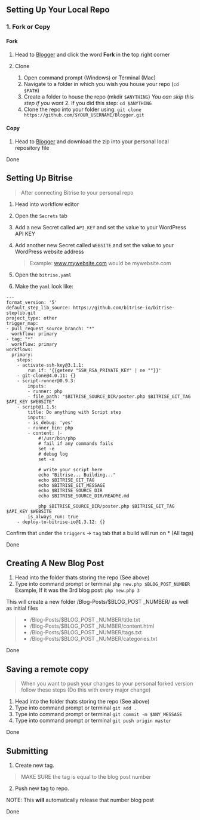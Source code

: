 ## Setting Up Your Local Repo

### 1. Fork or Copy

#### Fork

1. Head to [Blogger](https://github.com/SimpleBlogging/Blogger) and click the word **Fork** in the top right corner

2. Clone
	1. Open command prompt (Windows) or Terminal (Mac)
	1. Navigate to a folder in which you wish you house your repo (`cd $PATH`)
	1. Create a folder to house the repo (mkdir `$ANYTHING`) *You can skip this step if you want*
		2. If you did this step: `cd $ANYTHING`
	1. Clone the repo into your folder using: `git clone https://github.com/$YOUR_USERNAME/Blogger.git`

#### Copy

1.  Head to [Blogger](https://github.com/SimpleBlogging/Blogger) and download the zip into your personal local repository file

Done

## Setting Up Bitrise 

> After connecting Bitrise to your personal repo

1. Head into workflow editor
2. Open the `Secrets` tab
3. Add a new Secret called `API_KEY` and set the value to your WordPress API KEY
4. Add another new Secret called `WEBSITE` and set the value to your WordPress website address 

	> Example: www.mywebsite.com would be mywebsite.com
5. Open the `bitrise.yaml`
6. Make the `yaml` look like:

```
---
format_version: '5'
default_step_lib_source: https://github.com/bitrise-io/bitrise-steplib.git
project_type: other
trigger_map:
- pull_request_source_branch: "*"
  workflow: primary
- tag: "*"
  workflow: primary
workflows:
  primary:
    steps:
    - activate-ssh-key@3.1.1:
        run_if: '{{getenv "SSH_RSA_PRIVATE_KEY" | ne ""}}'
    - git-clone@4.0.11: {}
    - script-runner@0.9.3:
        inputs:
        - runner: php
        - file_path: "$BITRISE_SOURCE_DIR/poster.php $BITRISE_GIT_TAG $API_KEY $WEBSITE"
    - script@1.1.5:
        title: Do anything with Script step
        inputs:
        - is_debug: 'yes'
        - runner_bin: php
        - content: |-
            #!/usr/bin/php
            # fail if any commands fails
            set -e
            # debug log
            set -x

            # write your script here
            echo "Bitrise... Building..."
            echo $BITRISE_GIT_TAG
            echo $BITRISE_GIT_MESSAGE
            echo $BITRISE_SOURCE_DIR
            echo $BITRISE_SOURCE_DIR/README.md

            php $BITRISE_SOURCE_DIR/poster.php $BITRISE_GIT_TAG $API_KEY $WEBSITE
        is_always_run: true
    - deploy-to-bitrise-io@1.3.12: {}

```

Confirm that under the 	`triggers` -> `tag` tab that a build will run on * (All tags)

Done

## Creating A New Blog Post

1. Head into the folder thats storing the repo (See above)
1. Type into command prompt or terminal `php new.php $BLOG_POST_NUMBER` Example, If it was the 3rd blog post: `php new.php 3`

This will create a new folder /Blog-Posts/$BLOG_POST _NUMBER/
as well as initial files 
 
> 	* /Blog-Posts/$BLOG_POST _NUMBER/title.txt
> 	* /Blog-Posts/$BLOG_POST _NUMBER/content.html
> 	* /Blog-Posts/$BLOG_POST _NUMBER/tags.txt
> 	* /Blog-Posts/$BLOG_POST _NUMBER/categories.txt

Done

## Saving a remote copy

> When you want to push your changes to your personal forked version follow these steps (Do this with every major change)

1. Head into the folder thats storing the repo (See above)
1. Type into command prompt or terminal `git add .` 
1. Type into command prompt or terminal `git commit -m $ANY_MESSAGE` 
1. Type into command prompt or terminal `git push origin master` 

Done

## Submitting 

1. Create new tag.

> MAKE SURE the tag is equal to the blog post number 

2. Push new tag to repo. 

NOTE: This **will** automatically release that number blog post

Done